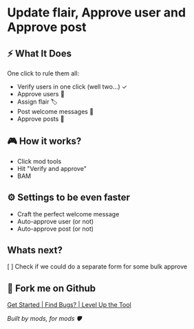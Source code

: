 # Update flair, Approve user and Approve post

## ⚡️ What It Does

One click to rule them all:

* Verify users in one click (well two...) ✓
* Approve users 📝
* Assign flair 🏷️
* Post welcome messages 💬
* Approve posts 📝

## 🎮 How it works?

* Click mod tools
* Hit "Verify and approve"
* BAM

## ⚙️ Settings to be even faster

* Craft the perfect welcome message
* Auto-approve user (or not)
* Auto-approve post (or not)

## Whats next?
[ ] Check if we could do a separate form for some bulk approve

## 🍴 Fork me on Github
[Get Started | Find Bugs? | Level Up the Tool](https://github.com/jackmg2/RedditApps)

*Built by mods, for mods 🛡️*